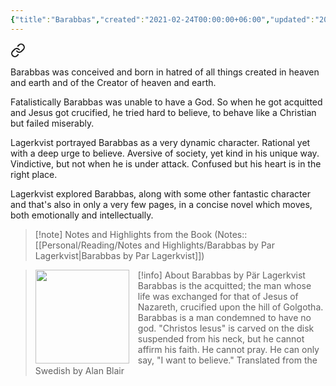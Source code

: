 ```yaml
---
{"title":"Barabbas","created":"2021-02-24T00:00:00+06:00","updated":"2023-01-26T16:13:22+06:00","read_at":["2021-03-21T00:00:00+06:00"],"read_count":1,"authors":["Pär Lagerkvist","Alan Blair","Lucien Maury","André Gide"],"isbn13":9780679725442,"status":"Read","rating":5,"dg-publish":true,"maturity":2,"cover":"https://i.gr-assets.com/images/S/compressed.photo.goodreads.com/books/1416861318l/12890.jpg","dg-metatags":{"og:image":"https://i.gr-assets.com/images/S/compressed.photo.goodreads.com/books/1416861318l/12890.jpg"},"reviewed":true,"tags":["novel","christianity"],"permalink":"/personal/reading/books/read/barabbas-by-paer-lagerkvist/","metatags":{"og:image":"https://i.gr-assets.com/images/S/compressed.photo.goodreads.com/books/1416861318l/12890.jpg"},"dgPassFrontmatter":true,"noteIcon":"1"}
---
```



<div class="transclusion internal-embed is-loaded"><a class="markdown-embed-link" href="/personal/reading/notes-and-highlights/barabbas-by-par-lagerkvist/#959e7d" aria-label="Open link"><svg xmlns="http://www.w3.org/2000/svg" width="24" height="24" viewBox="0 0 24 24" fill="none" stroke="currentColor" stroke-width="2" stroke-linecap="round" stroke-linejoin="round" class="svg-icon lucide-link"><path d="M10 13a5 5 0 0 0 7.54.54l3-3a5 5 0 0 0-7.07-7.07l-1.72 1.71"></path><path d="M14 11a5 5 0 0 0-7.54-.54l-3 3a5 5 0 0 0 7.07 7.07l1.71-1.71"></path></svg></a><div class="markdown-embed">



Barabbas was conceived and born in hatred of all things created in heaven and earth and of the Creator of heaven and earth.

</div></div>


Fatalistically Barabbas was unable to have a God. So when he got acquitted and Jesus got crucified, he tried hard to believe, to behave like a Christian but failed miserably.

Lagerkvist portrayed Barabbas as a very dynamic character. Rational yet with a deep urge to believe. Aversive of society, yet kind in his unique way. Vindictive, but not when he is under attack. Confused but his heart is in the right place.

Lagerkvist explored Barabbas, along with some other fantastic character and that's also in only a very few pages, in a concise novel which moves, both emotionally and intellectually.

> [!note] Notes and Highlights from the Book
> (Notes:: [[Personal/Reading/Notes and Highlights/Barabbas by Par Lagerkvist\|Barabbas by Par Lagerkvist]])

> [!info] About Barabbas by Pär Lagerkvist
><img src="https://books.google.com/books/content?id=kH-TEAAAQBAJ&printsec=frontcover&img=1&zoom=1&source=gbs_api" style="float: left; margin-right: 1em;width: 150px; height: auto;" /> Barabbas is the acquitted; the man whose life was exchanged for that of Jesus of Nazareth, crucified upon the hill of Golgotha. Barabbas is a man condemned to have no god. "Christos Iesus" is carved on the disk suspended from his neck, but he cannot affirm his faith. He cannot pray. He can only say, "I want to believe." Translated from the Swedish by Alan Blair
